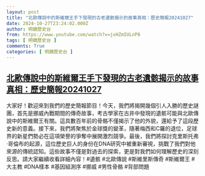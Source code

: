 ```yaml
---
layout: post
title: "北歐傳說中的斯維爾王手下發現的古老遺骸揭示的故事真相：歷史簡報20241027"
date: 2024-10-27T23:24:02.000Z
author: 明鏡歷史台
from: https://www.youtube.com/watch?v=jxHZmIULnP8
tags: [ 明鏡歷史台 ]
comments: True
categories: [ 明鏡歷史台 ]
---
```

<!--1730071442000-->
[北歐傳說中的斯維爾王手下發現的古老遺骸揭示的故事真相：歷史簡報20241027](https://www.youtube.com/watch?v=jxHZmIULnP8)
------

<div>
大家好！歡迎來到我們的歷史簡報節目！今天，我們將揭開幾個引人入勝的歷史謎團，首先是挪威內戰期間的傳奇故事，考古學家在古井中發現的遺骸可能與北歐傳說中的斯維爾王有關。這具數百年前的骨骼不僅揭示了他的外貌，還給予了這段歷史新的意義。接下來，我們將聚焦於金球獎的變革，隨著梅西和C羅的退位，足球界的新星們勢必在這項榮譽的爭奪中展開激烈競爭。最後，我們將探討克里斯托弗·哥倫布的起源，這位歷史巨人的身份在DNA研究中被重新審視，挑戰了我們對他來源的傳統認知。這些故事不僅是對過去的探索，更是對我們如何理解歷史的深刻反思。請大家繼續收看詳細內容！#遺骸 #北歐傳說 #斯維里斯傳奇 #斯維爾王 #大主教 #DNA樣本 #基因組測序 #挪威 #男性骨骼 #背部問題
</div>
